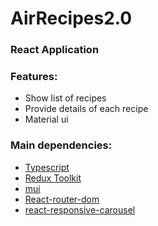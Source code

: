 # AirRecipes2.0

### React Application
### Features:
- Show list of recipes
- Provide details of each recipe
- Material ui
### Main dependencies:
- [Typescript](https://www.typescriptlang.org/)
- [Redux Toolkit](https://redux-toolkit.js.org)
- [mui](https://mui.com/)
- [React-router-dom](https://v5.reactrouter.com/web/guides/quick-start)
- [react-responsive-carousel](https://react-responsive-carousel.js.org/)
